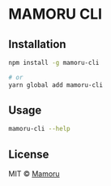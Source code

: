 # MAMORU CLI

## Installation

```bash
npm install -g mamoru-cli

# or
yarn global add mamoru-cli
```

## Usage

```bash
mamoru-cli --help
```

## License

MIT © [Mamoru](https://mamoru.ai)
